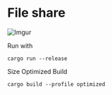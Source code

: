 # File share

![Imgur](https://imgur.com/a/AH1k5cy)

Run with
```
cargo run --release
```

Size Optimized Build
```
cargo build --profile optimized
```
